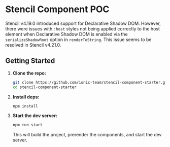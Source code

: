 # Stencil Component POC

Stencil v4.19.0 introduced support for Declarative Shadow DOM. However, there were issues with `:host` styles not being applied correctly to the host element when Declarative Shadow DOM is enabled via the `serializeShadowRoot` option in `renderToString`. This issue seems to be resolved in Stencil v4.21.0.

## Getting Started

1. **Clone the repo:**
   ```sh
   git clone https://github.com/ionic-team/stencil-component-starter.git
   cd stencil-component-starter
   ```

2. **Install deps:**
   ```sh
   npm install
   ```

3. **Start the dev server:**
   ```sh
   npm run start
   ```

   This will build the project, prerender the components, and start the dev server.